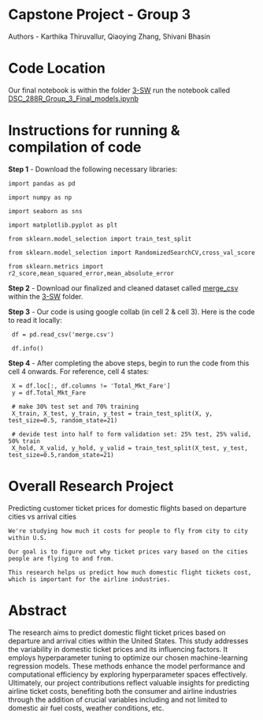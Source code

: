 # Capstone Project - Group 3 

Authors - Karthika Thiruvallur, Qiaoying Zhang, Shivani Bhasin

# Code Location
Our final notebook is  within the folder [3-SW](https://github.com/ttkart/Capstone-Proj/blob/main/Datasets/merge.csv](https://github.com/ttkart/Capstone-Proj/tree/main/3-SW)) run the notebook called [DSC_288R_Group_3_Final_models.ipynb](https://github.com/ttkart/Capstone-Proj/blob/main/3-SW/DSC_288R_Group_3_Final_models.ipynb)

# Instructions for running & compilation of code
**Step 1** - Download the following necessary libraries:

    import pandas as pd
    
    import numpy as np
    
    import seaborn as sns
    
    import matplotlib.pyplot as plt
    
    from sklearn.model_selection import train_test_split
    
    from sklearn.model_selection import RandomizedSearchCV,cross_val_score
    
    from sklearn.metrics import r2_score,mean_squared_error,mean_absolute_error
     
**Step 2** - Download our finalized and cleaned dataset called [merge_csv](https://github.com/ttkart/Capstone-Proj/blob/main/3-SW/merge.csv) within the [3-SW](https://github.com/ttkart/Capstone-Proj/blob/main/Datasets/merge.csv](https://github.com/ttkart/Capstone-Proj/tree/main/3-SW)) folder.

**Step 3** - Our code is using google collab (in cell 2 & cell 3). Here is the code to read it locally:

     df = pd.read_csv('merge.csv')

     df.info()

**Step 4** - After completing the above steps, begin to run the code from this cell 4 onwards. For reference, cell 4 states:
   
     X = df.loc[:, df.columns != 'Total_Mkt_Fare']
     y = df.Total_Mkt_Fare

     # make 30% test set and 70% training
     X_train, X_test, y_train, y_test = train_test_split(X, y, test_size=0.5, random_state=21)

     # devide test into half to form validation set: 25% test, 25% valid, 50% train
     X_hold, X_valid, y_hold, y_valid = train_test_split(X_test, y_test, test_size=0.5,random_state=21)
     



# Overall Research Project
Predicting customer ticket prices for domestic flights based on departure cities vs arrival cities 

    We're studying how much it costs for people to fly from city to city within U.S.
    
    Our goal is to figure out why ticket prices vary based on the cities people are flying to and from.
    
    This research helps us predict how much domestic flight tickets cost, which is important for the airline industries.

# Abstract
The research aims to predict domestic flight ticket prices based on departure and arrival cities within the United States. This study addresses the variability in domestic ticket prices and its influencing factors. It employs hyperparameter tuning to optimize our chosen machine-learning regression models. These methods enhance the model performance and computational efficiency by exploring hyperparameter spaces effectively. Ultimately, our project contributions reflect valuable insights for predicting airline ticket costs, benefiting both the consumer and airline industries through the addition of crucial variables including and not limited to domestic air fuel costs, weather conditions, etc.


